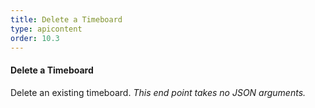 ```yaml
---
title: Delete a Timeboard
type: apicontent
order: 10.3
---
```


#### Delete a Timeboard
Delete an existing timeboard.
*This end point takes no JSON arguments.*
